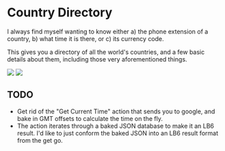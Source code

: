 # Country Directory

I always find myself wanting to know either a) the phone extension of a country, b) what
time it is there, or c) its currency code.

This gives you a directory of all the world's countries, and a few basic details about
them, including those very aforementioned things.

![](https://dl.dropboxusercontent.com/u/2908279/public/cb/cb-cd.png)
![](https://dl.dropboxusercontent.com/u/2908279/public/cb/cb-cd-2.png)

## TODO

* Get rid of the "Get Current Time" action that sends you to google, and bake in GMT
  offsets to calculate the time on the fly.
* The action iterates through a baked JSON database to make it an LB6 result. I'd like
  to just conform the baked JSON into an LB6 result format from the get go.
